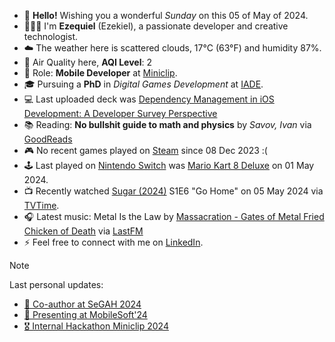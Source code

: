 - 👋 **Hello!** Wishing you a wonderful *Sunday* on this 05 of May of 2024.
- 🙋🏻‍♂️ I'm **Ezequiel** (Ezekiel), a passionate developer and creative technologist.
- ☁️ The weather here is scattered clouds, 17°C (63°F) and humidity 87%.
- 🔬 Air Quality here, **AQI Level**: 2
- 💼 Role: **Mobile Developer** at [Miniclip](https://github.com/miniclip).
- 🎓 Pursuing a **PhD** in *Digital Games Development* at [IADE](https://www.iade.pt/en).
- 💻 Last uploaded deck was [Dependency Management in iOS Development: A Developer Survey Perspective](https://speakerdeck.com/ezefranca/dependency-management-in-ios-development-a-developer-survey-perspective)
- 📚 Reading: **No bullshit guide to math and physics** by *Savov, Ivan* via [GoodReads](https://www.goodreads.com/review/list/21512585-ezequiel-fran-a-dos-santos)
- 🎮 No recent games played on [Steam](https://steamcommunity.com/id/ezequielapp) since 08 Dec 2023 :(
- 🕹️ Last played on [Nintendo Switch](https://nin.codes/ezefranca) was [Mario Kart 8 Deluxe](https://ec.nintendo.com/apps/0100152000022000/PT?lang=en-GB) on 01 May 2024.
- 📺 Recently watched [Sugar (2024)](https://www.tvtime.com/show/421070) S1E6 "Go Home" on 05 May 2024 via [TVTime](https://www.tvtime.com/user/4784821).
- 🎧 Latest music: Metal Is the Law by [Massacration - Gates of Metal Fried Chicken of Death](https://www.last.fm/music/Massacration/_/Metal+Is+the+Law) via [LastFM](https://www.last.fm/user/ezefranca)
- ⚡ Feel free to connect with me on [LinkedIn](https://www.linkedin.com/in/ezefranca).



> [!NOTE]
> Last personal updates:
>  - [🌟 Co-author at SeGAH 2024](https://ezefranca.com/news/paper-segah-2024)
>  - [📃 Presenting at MobileSoft'24](https://ezefranca.com/news/presenting-mobilesoft-2024)
>  - [🎖️ Internal Hackathon Miniclip 2024](https://ezefranca.com/news/hackathon-miniclip-2024)

